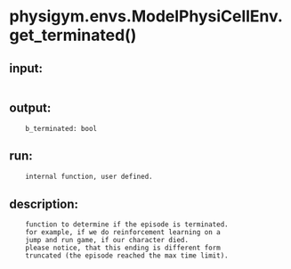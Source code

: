 # physigym.envs.ModelPhysiCellEnv.get_terminated()


## input:
```

```

## output:
```
    b_terminated: bool

```

## run:
```python
    internal function, user defined.

```

## description:
```
    function to determine if the episode is terminated.
    for example, if we do reinforcement learning on a
    jump and run game, if our character died.
    please notice, that this ending is different form
    truncated (the episode reached the max time limit).

```